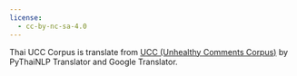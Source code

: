 ```yaml
---
license:
  - cc-by-nc-sa-4.0
---
```

Thai UCC Corpus is translate from [UCC (Unhealthy Comments Corpus)](https://github.com/conversationai/unhealthy-conversations) by PyThaiNLP Translator and Google Translator.
